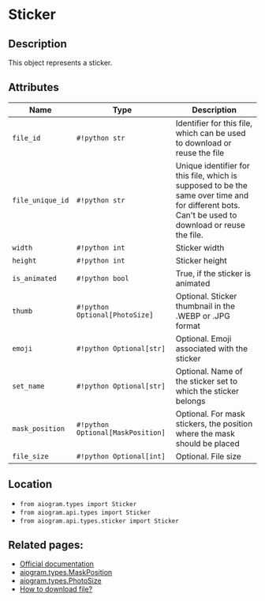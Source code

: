 # Sticker

## Description

This object represents a sticker.


## Attributes

| Name | Type | Description |
| - | - | - |
| `file_id` | `#!python str` | Identifier for this file, which can be used to download or reuse the file |
| `file_unique_id` | `#!python str` | Unique identifier for this file, which is supposed to be the same over time and for different bots. Can't be used to download or reuse the file. |
| `width` | `#!python int` | Sticker width |
| `height` | `#!python int` | Sticker height |
| `is_animated` | `#!python bool` | True, if the sticker is animated |
| `thumb` | `#!python Optional[PhotoSize]` | Optional. Sticker thumbnail in the .WEBP or .JPG format |
| `emoji` | `#!python Optional[str]` | Optional. Emoji associated with the sticker |
| `set_name` | `#!python Optional[str]` | Optional. Name of the sticker set to which the sticker belongs |
| `mask_position` | `#!python Optional[MaskPosition]` | Optional. For mask stickers, the position where the mask should be placed |
| `file_size` | `#!python Optional[int]` | Optional. File size |



## Location

- `from aiogram.types import Sticker`
- `from aiogram.api.types import Sticker`
- `from aiogram.api.types.sticker import Sticker`

## Related pages:

- [Official documentation](https://core.telegram.org/bots/api#sticker)
- [aiogram.types.MaskPosition](../types/mask_position.md)
- [aiogram.types.PhotoSize](../types/photo_size.md)
- [How to download file?](../download_file.md)
